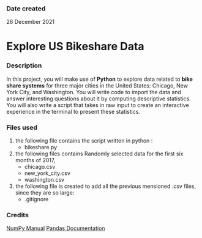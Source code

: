 
### Date created
26 December 2021

# Explore US Bikeshare Data


### Description
In this project, you will make use of **Python** to explore data related to **bike share systems** for three major cities in the United States: Chicago, New York City, and Washington. You will write code to import the data and answer interesting questions about it by computing descriptive statistics. You will also write a script that takes in raw input to create an interactive experience in the terminal to present these statistics.

### Files used
1. the following file contains the script written in python :
   - bikeshare.py 
2. the following files contains Randomly selected data for the first six months of 2017, 
   - chicago.csv
   - new_york_city.csv
   - washington.csv
3. the following file is created to add all the previous mensioned .csv files, since they are so large:
   - .gitignore

### Credits
[NumPy Manual](https://docs.scipy.org/doc/numpy-1.13.0/contents.html)
[Pandas Documentation](https://pandas.pydata.org/pandas-docs/stable/)


